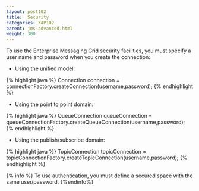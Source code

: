 ```yaml
---
layout: post102
title:  Security
categories: XAP102
parent: jms-advanced.html
weight: 300
---
```



To use the Enterprise Messaging Grid security facilities, you must specify a user name and password when you create the connection:

- Using the unified model:

{% highlight java %}
Connection connection = connectionFactory.createConnection(username,password);
{% endhighlight %}

- Using the point to point domain:

{% highlight java %}
QueueConnection queueConnection = queueConnectionFactory.createQueueConnection(username,password);
{% endhighlight %}

- Using the publish/subscribe domain:

{% highlight java %}
TopicConnection topicConnection = topicConnectionFactory.createTopicConnection(username,password);
{% endhighlight %}

{% info %}
To use authentication, you must define a secured space with the same user/password.
{%endinfo%}